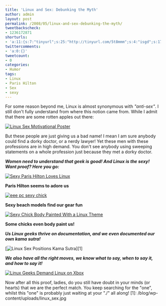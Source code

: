```yaml
---
title: 'Linux and Sex: Debunking the Myth'
author: admin
layout: post
permalink: /2008/05/linux-and-sex-debunking-the-myth/
tweetbackscheck:
- 1236172871
shorturls:
- 'a:11:{s:7:"tinyurl";s:25:"http://tinyurl.com/5t8mmm";s:4:"isgd";s:17:"http://is.gd/fiV9";s:5:"bitly";s:18:"http://bit.ly/o0zV";s:5:"snipr";s:22:"http://snipr.com/9sg0r";s:5:"snurl";s:22:"http://snurl.com/9sg0r";s:7:"snipurl";s:24:"http://snipurl.com/9sg0r";s:4:"trim";s:17:"http://tr.im/49jz";s:5:"adjix";s:207:"(10 Jan 2008 temporary restriction: API requires valid partnerID or partnerEmail key in request. Contact us if this affects you.) Invalid Adjix request. API documentation @ http://web.adjix.com/AdjixAPI.html";s:4:"advu";s:203:"(10 Jan 2008 temporary restriction: API requires valid partnerID or partnerEmail key in request. Contact us if this affects you.) Invalid Adjix request. API documentation @ http://web.ad.vu/AdjixAPI.html";s:4:"zima";s:19:"http://zi.ma/8900ef";s:9:"permalink";s:61:"http://hehe2.net/linuxhumor/linux-and-sex-debunking-the-myth/";}'
twittercomments:
- 'a:0:{}'
tweetcount:
- 0
categories:
- Humor
tags:
- Linux
- Paris Hilton
- Sex
- sexy
---
```


For some reason beyond me, Linux is almost synonymous with _"anti-sex"_. I still don't fully understand from where this notion came from. While I admit that there are some rotten apples out there:

[![Linux Sex Motivational Poster](http://192.168.1.33/blog2/wp-content/uploads/2008/05/poster33445862.jpg)](http://192.168.1.33/blog2/wp-content/uploads/2008/05/poster33445862.jpg)

But these people are just giving us a bad name! I mean I am sure anybody could find a dorky doctor, or a nerdy lawyer! Yet these men with these professions are in high demand. You don't see anybody using sweeping statements on a whole profession just because they met a dorky doctor.

_**Women need to understand that geek is good! And Linux is the sexy! Want proof? Here you go:**_

[![Sexy Paris Hilton Loves Linux](/blog/wp-content/uploads/2008/05/paris_hilton_tux-236x300.jpg)](http://192.168.1.33/blog2/wp-content/uploads/2008/05/paris_hilton_tux.jpg)

**Paris Hilton seems to adore us**

[![eee pc sexy chick](/blog/wp-content/uploads/2008/05/eee-pc-chick-300x221.jpg)](http://192.168.1.33/blog2/wp-content/uploads/2008/05/eee-pc-chick.jpg)

**Sexy beach models find our gear fun**

[![Sexy Chick Body Painted With a Linux Theme](/blog/wp-content/uploads/2008/05/linux_body_painting_kl-300x278.jpg)](http://192.168.1.33/blog2/wp-content/uploads/2008/05/linux_body_painting_kl.jpg)

**Some chicks even body paint us!**

_**Us Linux geeks thrive on documentation, and we even documented our own kama sutra!**_

\[![Linux Sex Positions Kama Sutra](http://farm4.static.flickr.com/3001/2592742163_89b2c48fdb.jpg?v=0)\]\[1\] 

_**We also have all the right moves, we know what to say, when to say it, and how to say it!**_

[![Linux Geeks Demand Linux on Xbox](/blog/wp-content/uploads/Linux-Xbox-Sex.jpg)](/blog/wp-content/uploads/Linux-Xbox-Sex.jpg)

Now after all this proof, ladies, do you still have doubt in your minds (or hearts) that we are the perfect match. You keep searching for the "one", whilst this "one" is probably just waiting at your "./" all along!
\[1\]: /blog/wp-content/uploads/linux\_sex.jpg